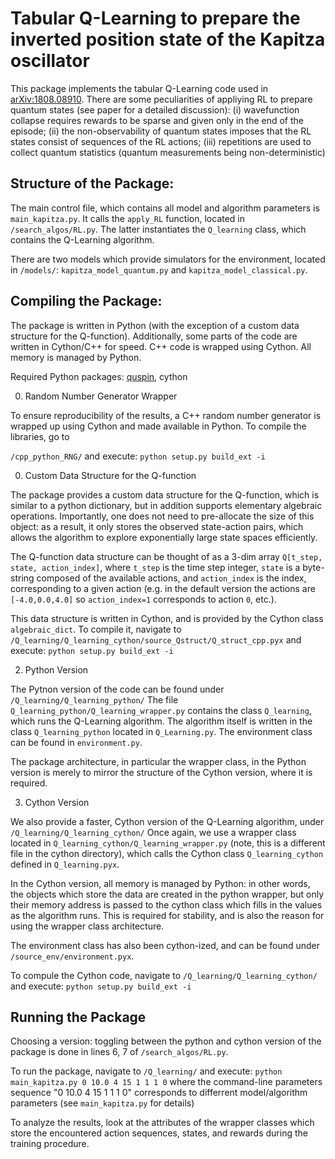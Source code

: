 # Tabular Q-Learning to prepare the inverted position state of the Kapitza oscillator

This package implements the tabular Q-Learning code used in [arXiv:1808.08910](https://arxiv.org/abs/1808.08910). There are some peculiarities of appliying RL to prepare quantum states (see paper for a detailed discussion): (i) wavefunction collapse requires rewards to be sparse and given only in the end of the episode; (ii) the non-observability of quantum states imposes that the RL states consist of sequences of the RL actions; (iii) repetitions are used to collect quantum statistics (quantum measurements being non-deterministic)


## Structure of the Package:

The main control file, which contains all model and algorithm parameters is `main_kapitza.py`. It calls the `apply_RL` function, located in `/search_algos/RL.py`. The latter instantiates the `Q_learning` class, which contains the Q-Learning algorithm.

There are two models which provide simulators for the environment, located in `/models/`: `kapitza_model_quantum.py` and `kapitza_model_classical.py`. 

## Compiling the Package:

The package is written in Python (with the exception of a custom data structure for the Q-function). Additionally, some parts of the code are written in Cython/C++ for speed. C++ code is wrapped using Cython. All memory is managed by Python.


Required Python packages: [quspin](http://weinbe58.github.io/QuSpin/), cython

00. Random Number Generator Wrapper

To ensure reproducibility of the results, a C++ random number generator is wrapped up using Cython and made available in Python. To compile the libraries, go to 

`
/cpp_python_RNG/
`
and execute:
`
python setup.py build_ext -i
`

0. Custom Data Structure for the Q-function

The package provides a custom data structure for the Q-function, which is similar to a python dictionary, but in addition supports elementary algebraic operations. Importantly, one does not need to pre-allocate the size of this object: as a result, it only stores the observed state-action pairs, which allows the algorithm to explore exponentially large state spaces efficiently. 

The Q-function data structure can be thought of as a 3-dim array `Q[t_step, state, action_index]`, where `t_step` is the time step integer, `state` is a byte-string composed of the available actions, and `action_index` is the index, corresponding to a given action (e.g. in the default version the actions are `[-4.0,0.0,4.0]` so `action_index=1` corresponds to action `0`, etc.). 

This data structure is written in Cython, and is provided by the Cython class `algebraic_dict`. To compile it, navigate to 
`
/Q_learning/Q_learning_cython/source_Qstruct/Q_struct_cpp.pyx
`
and execute:
`
python setup.py build_ext -i
`

2. Python Version

The Pytnon version of the code can be found under
`
/Q_learning/Q_learning_python/
`
The file `Q_learning_python/Q_learning_wrapper.py` contains the class `Q_learning`, which runs the Q-Learning algorithm. The algorithm itself is written in the class `Q_learning_python` located in `Q_Learning.py`. The environment class can be found in `environment.py`.

The package architecture, in particular the wrapper class, in the Python version is merely to mirror the structure of the Cython version, where it is required.

3. Cython Version

We also provide a faster, Cython version of the Q-Learning algorithm, under
`
/Q_learning/Q_learning_cython/
`
Once again, we use a wrapper class located in `Q_learning_cython/Q_learning_wrapper.py` (note, this is a different file in the cython directory), which calls the Cython class `Q_learning_cython` defined in `Q_learning.pyx`. 

In the Cython version, all memory is managed by Python: in other words, the objects which store the data are created in the python wrapper, but only their memory address is passed to the cython class which fills in the values as the algorithm runs. This is required for stability, and is also the reason for using the wrapper class architecture.  

The environment class has also been cython-ized, and can be found under `/source_env/environment.pyx`. 

To compule the Cython code, navigate to
`
/Q_learning/Q_learning_cython/
`
and execute:
`
python setup.py build_ext -i
`


## Running the Package

Choosing a version: toggling between the python and cython version of the package is done in lines 6, 7 of `/search_algos/RL.py`.

To run the package, navigate to `/Q_learning/` and execute:
`
python main_kapitza.py 0 10.0 4 15 1 1 1 0
`
where the command-line parameters sequence "0 10.0 4 15 1 1 1 0" corresponds to differrent model/algorithm parameters (see `main_kapitza.py` for details)

To analyze the results, look at the attributes of the wrapper classes which store the encountered action sequences, states, and rewards during the training procedure. 

